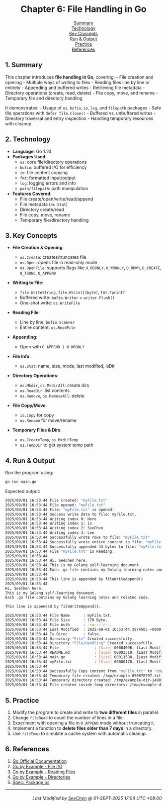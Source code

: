 <div align=center>

# Chapter 6: File Handling in Go

[Summary](#1-summary)</br>
[Technology](#2-technology)</br>
[Key Concepts](#3-key-concepts)</br>
[Run & Output](#4-run--output)</br>
[Practice](#5-practice)</br>
[References](#6-references)

</div>

## 1. Summary
This chapter introduces **file handling in Go**, covering:
    - File creation and opening
    - Multiple ways of writing to files
    - Reading files line by line or entirely
    - Appending and buffered writes
    - Retrieving file metadata
    - Directory operations (create, read, delete)
    - File copy, move, and rename
    - Temporary file and directory handling

It demonstrates:
    - Usage of `os`, `bufio`, `io`, `log`, and `filepath` packages
    - Safe file operations with `defer file.Close()`
    - Buffered vs. unbuffered writes
    - Directory traversal and entry inspection
    - Handling temporary resources with cleanup

## 2. Technology
- **Language**: Go 1.24  
- **Packages Used**:
    - `os`: core file/directory operations
    - `bufio`: buffered I/O for efficiency
    - `io`: file content copying
    - `fmt`: formatted input/output
    - `log`: logging errors and info
    - `path/filepath`: path manipulation  
- **Features Covered**:
    - File create/open/write/read/append
    - File metadata (`os.Stat`)
    - Directory create/read
    - File copy, move, rename
    - Temporary file/directory handling

## 3. Key Concepts
- **File Creation & Opening**:
    - `os.Create`: creates/truncates file  
    - `os.Open`: opens file in read-only mode  
    - `os.OpenFile`: supports flags like `O_RDONLY`, `O_WRONLY`, `O_RDWR`, `O_CREATE`, `O_TRUNC`, `O_APPEND`

- **Writing to File**:
    - `file.WriteString`, `file.Write([]byte)`, `fmt.Fprintf`  
    - Buffered write: `bufio.Writer` + `writer.Flush()`  
    - One-shot write: `os.WriteFile`  

- **Reading File**:
    - Line by line: `bufio.Scanner`  
    - Entire content: `os.ReadFile`  

- **Appending**:
    - Open with `O_APPEND | O_WRONLY`  

- **File Info**:
    - `os.Stat`: name, size, mode, last modified, isDir  

- **Directory Operations**:
    - `os.Mkdir`, `os.MkdirAll`: create dirs  
    - `os.ReadDir`: list contents  
    - `os.Remove`, `os.RemoveAll`: delete  

- **File Copy/Move**:
    - `io.Copy` for copy  
    - `os.Rename` for move/rename  

- **Temporary Files & Dirs**:
    - `os.CreateTemp`, `os.MkdirTemp`  
    - `os.TempDir` to get system temp path

## 4. Run & Output
Run the program using:
```bash
go run main.go
```

Expected output:
```bash
2025/09/01 16:53:44 File created: "myFile.txt"
2025/09/01 16:53:44 File opened: "myFile.txt"
2025/09/01 16:53:44 File: "myFile.txt" is opened!
2025/09/01 16:53:44 Success write data to file: myFile.txt.
2025/09/01 16:53:44 Writing index 0: Here
2025/09/01 16:53:44 Writing index 1: is
2025/09/01 16:53:44 Writing index 2: SeeChen
2025/09/01 16:53:44 Writing index 3: Lee
2025/09/01 16:53:44 Successfully wrote rows to file: "myFile.txt"
2025/09/01 16:53:44 Successfully wrote entire content to file: "myFile.txt"
2025/09/01 16:53:44 Successfully appended 43 bytes to file: "myFile.txt"
2025/09/01 16:53:44 File "myFile.txt" is Reading.
2025/09/01 16:53:44
2025/09/01 16:53:44 Hi, SeeChen here.
2025/09/01 16:53:44 This is my Golang self-learning document.
2025/09/01 16:53:44 Each .go file contains my Golang learning notes and related code.
2025/09/01 16:53:44
2025/09/01 16:53:44 This line is appended by fileWriteAppend()
2025/09/01 16:53:44
Hi, SeeChen here.
This is my Golang self-learning document.
Each .go file contains my Golang learning notes and related code.

This line is appended by fileWriteAppend().

2025/09/01 16:53:44 File Name      : myFile.txt.
2025/09/01 16:53:44 File Size      : 170 Byte.
2025/09/01 16:53:44 File Auth      : -rw-r--r--.
2025/09/01 16:53:44 Last Modified  : 2025-09-01 16:53:44.3974505 +0800 +08.
2025/09/01 16:53:44 Is Direc       : false.
2025/09/01 16:53:44 Directory "File" Created successfully.
2025/09/01 16:53:44 Directory "File/Handling" Created successfully.
2025/09/01 16:53:44 File                : [Size] 00004096, [Last Modifited] 2025-09-01 16:53:44.4496661 +0800 +08.
2025/09/01 16:53:44 README.md           : [Size] 00003319, [Last Modifited] 2025-08-30 23:35:04.556424 +0800 +08.
2025/09/01 16:53:44 main.go             : [Size] 00011588, [Last Modifited] 2025-08-30 23:46:57.9629877 +0800 +08.
2025/09/01 16:53:44 myFile.txt          : [Size] 00000170, [Last Modifited] 2025-09-01 16:53:44.3974505 +0800 +08.
2025/09/01 16:53:44
2025/09/01 16:53:44 Successfully Copy content from "myFile.txt" to "copied.txt". Total 170 byte(s).
2025/09/01 16:53:44 Temporary file created: /tmp/example-850878797.txt
2025/09/01 16:53:44 Temporary directory created: /tmp/example-dir-1480300175
2025/09/01 16:53:44 File created inside temp directory: /tmp/example-dir-1480300175/myfile.txt
```

## 5. Practice
1. Modify the program to create and write to **two different files** in parallel.  
2. Change `fileRead` to count the number of lines in a file.  
3. Experiment with opening a file in `O_APPEND` mode without truncating it.  
4. Implement a function to **delete files older than 7 days** in a directory.  
5. Use `fileTemp` to simulate a cache system with automatic cleanup.  

## 6. References
1. [Go Official Documentation](https://go.dev/doc/)  
2. [Go by Example - File I/O](https://gobyexample.com/writing-files)  
3. [Go by Example - Reading Files](https://gobyexample.com/reading-files)  
4. [Go by Example - Directories](https://gobyexample.com/directories)  
5. [Spec: Package os](https://pkg.go.dev/os)  

---
<div align="right">

###### *Last Modified by [SeeChen](https://github.com/SeeChen/) @ 01-SEPT-2025 17:04 UTC +08:00*
</div>